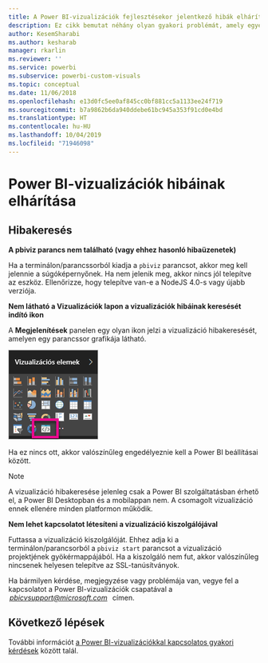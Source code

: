 ```yaml
---
title: A Power BI-vizualizációk fejlesztésekor jelentkező hibák elhárítása
description: Ez cikk bemutat néhány olyan gyakori problémát, amely egyéni Power BI-vizualizációk fejlesztése és létrehozása közben jelentkezhet.
author: KesemSharabi
ms.author: kesharab
manager: rkarlin
ms.reviewer: ''
ms.service: powerbi
ms.subservice: powerbi-custom-visuals
ms.topic: conceptual
ms.date: 11/06/2018
ms.openlocfilehash: e13d0fc5ee0af845cc0bf881cc5a1133ee24f719
ms.sourcegitcommit: b7a9862b6da940ddebe61bc945a353f91cd0e4bd
ms.translationtype: HT
ms.contentlocale: hu-HU
ms.lasthandoff: 10/04/2019
ms.locfileid: "71946098"
---
```

# <a name="troubleshoot-power-bi-power-bi-visuals"></a>Power BI-vizualizációk hibáinak elhárítása

## <a name="debug"></a>Hibakeresés

**A pbiviz parancs nem található (vagy ehhez hasonló hibaüzenetek)**

Ha a terminálon/parancssorból kiadja a `pbiviz` parancsot, akkor meg kell jelennie a súgóképernyőnek. Ha nem jelenik meg, akkor nincs jól telepítve az eszköz. Ellenőrizze, hogy telepítve van-e a NodeJS 4.0-s vagy újabb verziója.

**Nem látható a Vizualizációk lapon a vizualizációk hibáinak keresését indító ikon**

A **Megjelenítések** panelen egy olyan ikon jelzi a vizualizáció hibakeresését, amelyen egy parancssor grafikája látható.

![A vizualizáció kiválasztása](media/power-bi-custom-visuals-troubleshoot/powerbi-developer-visual-selection.png)

Ha ez nincs ott, akkor valószínűleg engedélyeznie kell a Power BI beállításai között.

> [!NOTE]
> A vizualizáció hibakeresése jelenleg csak a Power BI szolgáltatásban érhető el, a Power BI Desktopban és a mobilappan nem. A csomagolt vizualizáció ennek ellenére minden platformon működik.

**Nem lehet kapcsolatot létesíteni a vizualizáció kiszolgálójával**

Futtassa a vizualizáció kiszolgálóját. Ehhez adja ki a terminálon/parancsorból a `pbiviz start` parancsot a vizualizáció projektjének gyökérmappájából. Ha a kiszolgáló nem fut, akkor valószínűleg nincsenek helyesen telepítve az SSL-tanúsítványok.

Ha bármilyen kérdése, megjegyzése vagy problémája van, vegye fel a kapcsolatot a Power BI-vizualizációk csapatával a  *pbicvsupport@microsoft.com*   címen.

## <a name="next-steps"></a>Következő lépések

További információt [a Power BI-vizualizációkkal kapcsolatos gyakori kérdések](power-bi-custom-visuals-faq.md#organizational-visuals) között talál.